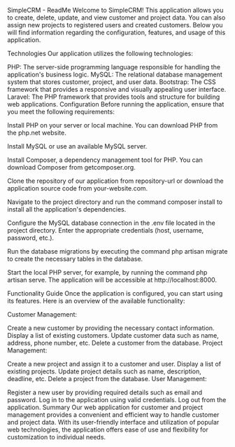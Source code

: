 SimpleCRM - ReadMe
Welcome to SimpleCRM! This application allows you to create, delete, update, and view customer and project data. You can also assign new projects to registered users and created customers. Below you will find information regarding the configuration, features, and usage of this application.

Technologies
Our application utilizes the following technologies:

PHP: The server-side programming language responsible for handling the application's business logic.
MySQL: The relational database management system that stores customer, project, and user data.
Bootstrap: The CSS framework that provides a responsive and visually appealing user interface.
Laravel: The PHP framework that provides tools and structure for building web applications.
Configuration
Before running the application, ensure that you meet the following requirements:

Install PHP on your server or local machine. You can download PHP from the php.net website.

Install MySQL or use an available MySQL server.

Install Composer, a dependency management tool for PHP. You can download Composer from getcomposer.org.

Clone the repository of our application from repository-url or download the application source code from your-website.com.

Navigate to the project directory and run the command composer install to install all the application's dependencies.

Configure the MySQL database connection in the .env file located in the project directory. Enter the appropriate credentials (host, username, password, etc.).

Run the database migrations by executing the command php artisan migrate to create the necessary tables in the database.

Start the local PHP server, for example, by running the command php artisan serve. The application will be accessible at http://localhost:8000.

Functionality Guide
Once the application is configured, you can start using its features. Here is an overview of the available functionality:

Customer Management:

Create a new customer by providing the necessary contact information.
Display a list of existing customers.
Update customer data such as name, address, phone number, etc.
Delete a customer from the database.
Project Management:

Create a new project and assign it to a customer and user.
Display a list of existing projects.
Update project details such as name, description, deadline, etc.
Delete a project from the database.
User Management:

Register a new user by providing required details such as email and password.
Log in to the application using valid credentials.
Log out from the application.
Summary
Our web application for customer and project management provides a convenient and efficient way to handle customer and project data. With its user-friendly interface and utilization of popular web technologies, the application offers ease of use and flexibility for customization to individual needs.
